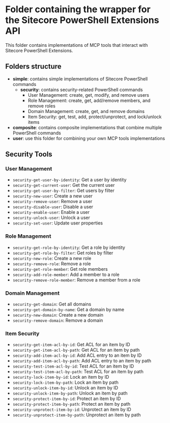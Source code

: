 # Folder containing the wrapper for the Sitecore PowerShell Extensions API

This folder contains implementations of MCP tools that interact with Sitecore PowerShell Extensions.

## Folders structure

- **simple**: contains simple implementations of Sitecore PowerShell commands
  - **security**: contains security-related PowerShell commands
    - User Management: create, get, modify, and remove users
    - Role Management: create, get, add/remove members, and remove roles
    - Domain Management: create, get, and remove domains
    - Item Security: get, test, add, protect/unprotect, and lock/unlock items
- **composite**: contains composite implementations that combine multiple PowerShell commands
- **user**: use this folder for combining your own MCP tools implementations

## Security Tools

### User Management
- `security-get-user-by-identity`: Get a user by identity
- `security-get-current-user`: Get the current user
- `security-get-user-by-filter`: Get users by filter
- `security-new-user`: Create a new user
- `security-remove-user`: Remove a user
- `security-disable-user`: Disable a user
- `security-enable-user`: Enable a user
- `security-unlock-user`: Unlock a user
- `security-set-user`: Update user properties

### Role Management
- `security-get-role-by-identity`: Get a role by identity
- `security-get-role-by-filter`: Get roles by filter
- `security-new-role`: Create a new role
- `security-remove-role`: Remove a role
- `security-get-role-member`: Get role members
- `security-add-role-member`: Add a member to a role
- `security-remove-role-member`: Remove a member from a role

### Domain Management
- `security-get-domain`: Get all domains
- `security-get-domain-by-name`: Get a domain by name
- `security-new-domain`: Create a new domain
- `security-remove-domain`: Remove a domain

### Item Security
- `security-get-item-acl-by-id`: Get ACL for an item by ID
- `security-get-item-acl-by-path`: Get ACL for an item by path
- `security-add-item-acl-by-id`: Add ACL entry to an item by ID
- `security-add-item-acl-by-path`: Add ACL entry to an item by path
- `security-test-item-acl-by-id`: Test ACL for an item by ID
- `security-test-item-acl-by-path`: Test ACL for an item by path
- `security-lock-item-by-id`: Lock an item by ID
- `security-lock-item-by-path`: Lock an item by path
- `security-unlock-item-by-id`: Unlock an item by ID
- `security-unlock-item-by-path`: Unlock an item by path
- `security-protect-item-by-id`: Protect an item by ID
- `security-protect-item-by-path`: Protect an item by path
- `security-unprotect-item-by-id`: Unprotect an item by ID
- `security-unprotect-item-by-path`: Unprotect an item by path
